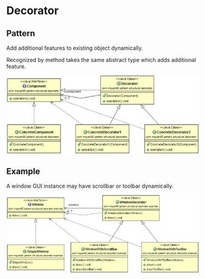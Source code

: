 # Decorator

## Pattern
Add additional features to existing object dynamically.

Recognized by method takes the same abstract type which adds additional feature.

![](../src/main/resources/com/mquan86/pattern/structural/decorator/DecoratorDiagram.png)

## Example
A window GUI instance may have scrollbar or toolbar dynamically.  

![](../src/main/resources/com/mquan86/pattern/structural/decorator/example/DecoratorDiagram.png)